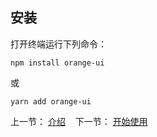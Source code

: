 ## 安装

打开终端运行下列命令：

```
npm install orange-ui
```

或

```
yarn add orange-ui
```
上一节： [介绍](#/doc/intro)&nbsp;&nbsp;&nbsp;&nbsp;下一节： [开始使用](#/doc/get-start)